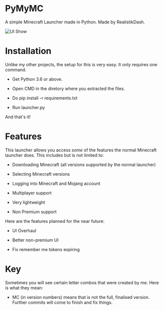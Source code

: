 # PyMyMC
A simple Minecraft Launcher made in Python. Made by RealistikDash.

![UI Show](https://i.imgur.com/vB8Shu5.png)

# Installation
Unlike my other projects, the setup for this is very easy. It only requires one command.
- Get Python 3.6 or above.

- Open CMD in the diretory where you extracted the files.

- Do pip install -r requirements.txt

- Run launcher.py

And that's it!

# Features
This launcher allows you access *some* of the features the normal Minecraft launcher does. This includes but is not limited to:

- Downloading Minecraft (all versions supported by the normal launcher)

- Selecting Minecraft versions

- Logging into Minecraft and Mojang account

- Multiplayer support

- Very lightweight

- Non Premium support

Here are the features planned for the near future:

- UI Overhaul

- Better non-premium UI

- Fix remember me tokens expiring

# Key
Sometimes you will see certain letter combos that were created by me. Here is what they mean:

- MC (in version numbers) means that is not the full, finalised version. Further commits will come to finish and fix things.